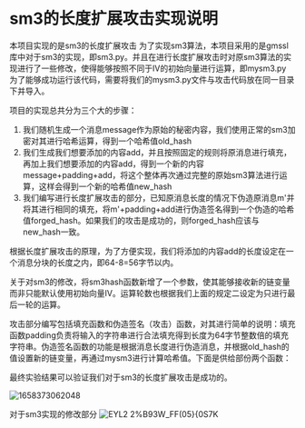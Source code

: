 # sm3的长度扩展攻击实现说明
本项目实现的是sm3的长度扩展攻击
为了实现sm3算法，本项目采用的是gmssl库中对于sm3的实现，即sm3.py。并且在进行长度扩展攻击时对原sm3算法的实现进行了一些修改，使得能够按照不同于IV的初始向量进行运算，即mysm3.py
为了能够成功运行该代码，需要将我们的mysm3.py文件与攻击代码放在同一目录下并导入。

项目的实现总共分为三个大的步骤：
1. 我们随机生成一个消息message作为原始的秘密内容，我们使用正常的sm3加密对其进行哈希运算，得到一个哈希值old_hash
2. 我们生成我们想要添加的内容add，并且按照固定的规则将原消息进行填充，再加上我们想要添加的内容add，得到一个新的内容message+padding+add，将这个整体再次通过完整的原始sm3算法进行运算，这样会得到一个新的哈希值new_hash
3. 我们编写进行长度扩展攻击的部分，已知原消息长度的情况下伪造原消息m'并将其进行相同的填充，将m'+padding+add进行伪造签名得到一个伪造的哈希值forged_hash。如果我们的攻击是成功的，则forged_hash应该与new_hash一致。

根据长度扩展攻击的原理，为了方便实现，我们将添加的内容add的长度设定在一个消息分块的长度之内，即64-8=56字节以内。

关于对sm3的修改，将sm3hash函数新增了一个参数，使其能够接收新的链变量而非只能默认使用初始向量IV。运算轮数也根据我们上面的规定二设定为只进行最后一轮的运算。

攻击部分编写包括填充函数和伪造签名（攻击）函数，对其进行简单的说明：填充函数padding负责将输入的字符串进行合法填充得到长度为64字节整数倍的填充字符串。伪造签名函数的功能是根据消息长度进行伪造消息，并根据old_hash的值设置新的链变量，再通过mysm3进行计算哈希值。下面是供给部份两个函数：

最终实验结果可以验证我们对于sm3的长度扩展攻击是成功的。

![1658373062048](https://user-images.githubusercontent.com/105530561/180121799-c0182d64-7ed4-4d80-be80-e03886accc8c.png)

对于sm3实现的修改部分
![EYL2 2%B93W_FF(05}{0S7K](https://user-images.githubusercontent.com/105530561/180123848-b9fc98ea-da7a-4426-afd3-01210680cf9d.png)

